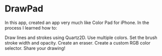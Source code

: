 # DrawPad

In this app, created an app very much like Color Pad for iPhone. In the process I learned how to:

Draw lines and strokes using Quartz2D.
Use multiple colors.
Set the brush stroke width and opacity.
Create an eraser.
Create a custom RGB color selector.
Share your drawing!

